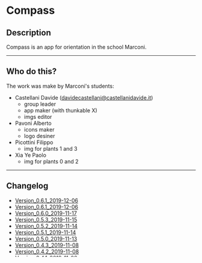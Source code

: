 # Compass
## Description 
Compass is an app for orientation in the school Marconi. 

---
## Who do this? 
The work was make by Marconi's students:
- Castellani Davide (davidecastellani@castellanidavide.it)
    - group leader
    - app maker (with thunkable X)
    - imgs editor
- Pavoni Alberto
    - icons maker
    - logo desiner
- Picottini Filippo
    - img for plants 1 and 3
- Xia Ye Paolo
    - img for plants 0 and 2

---
## Changelog
- [Version_0.6.1_2019-12-06](#Version_061_2019-12-06)
- [Version_0.6.1_2019-12-06](#Version_061_2019-12-06)
- [Version_0.6.0_2019-11-17](#Version_060_2019-11-17)
- [Version_0.5.3_2019-11-15](#Version_053_2019-11-15)
- [Version_0.5.2_2019-11-14](#Version_052_2019-11-14)
- [Version_0.5.1_2019-11-14](#Version_051_2019-11-14)
- [Version_0.5.0_2019-11-13](#Version_050_2019-11-13)
- [Version_0.4.3_2019-11-08](#Version_043_2019-11-08)
- [Version_0.4.2_2019-11-08](#Version_042_2019-11-08)
- [Version_0.4.1_2019-11-08](#Version_041_2019-11-08)
- [Version_0.4.0_2019-11-07](#Version_040_2019-11-07)
- [Version_0.3.2_2019-11-02](#Version_032_2019-11-02)
- [Version_0.3.1_2019-11-01](#Version_031_2019-11-01)
- [Version_0.3.0_2019-11-01](#Version_030_2019-11-01)
- [Version_0.2.0_2019-10-28](#Version_020_2019-10-28)
- [Version_0.1.0_2019-09-27](#Version_010_2019-09-27)

---
### Version_0.7.0_2019-12-30
#### Added
- Orario now go

---
### Version_0.6.1_2019-12-06
#### Modified
- Uploaded piano0 img, immagine version: 01.01

---
### Version_0.6.0_2019-11-17
#### Added
- Legenda's icons
#### Modified
- Logo
---
### Version_0.5.3_2019-11-15
#### Added
- "Orario" screen
- https://airtable.com/ database for class names
---
### Version_0.5.2_2019-11-14
#### Added 
- "Riconoscimenti" basical structure
- "Contatti" Screen
#### Modified
- Titles on the screens
---
### Version_0.5.1_2019-11-14
#### Modified 
- titles for the floors
- correct some bugs
---
### Version_0.5.0_2019-11-13
#### Added
- graphichs
- functionality
#### Modified 
- correct some bugs
- changed platform (thunkable classic -> thunkable X)
- the tipe of changing pages
- now it can be go on a IOS product

---
### Version_0.4.3_2019-11-08
#### Added
- the tests in the Legend's Screen are in the middle

---
### Version_0.4.2_2019-11-08
#### Modified 
- another test to zoom imagines (in WebViewer)

---
### Version_0.4.1_2019-11-08
#### Added
- some imagines and writes in the 2nd and 3th screen
#### Modified 
- another test to zoom imagines (in WebViewer)
- Screens names

---
### Version_0.4.0_2019-11-07
#### Added
- an e.g. for the app icon
#### Modified 
- platform (appinvertor -> thrunkable classic)
- bottom graphics
- Changed background colour

---
### Version_0.3.2_2019-11-02
#### Added
- zoom imagines (in the WebViewer)

---
### Version_0.3.1_2019-11-01
#### Modified 
- original imagines (in the WebViewer)

---
### Version_0.3.0_2019-11-01
#### Added
- some screens
- web link

---
### Version_0.2.0_2019-10-28
#### Added
- some test imagines
#### Modified 
- bottoms color and form

---
### Version_0.1.0_2019-09-27
#### Added
- Create a schematic idealy app (on appinventor.it)

